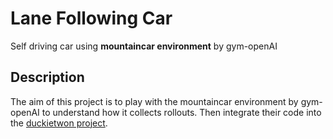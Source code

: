 # Lane Following Car
Self driving car using **mountaincar environment** by gym-openAI

## Description
The aim of this project is to play with the mountaincar environment by gym-openAI to understand how it collects rollouts. Then integrate their code into the [duckietwon project](https://github.com/FaMoSi/duckietown_aido4).
